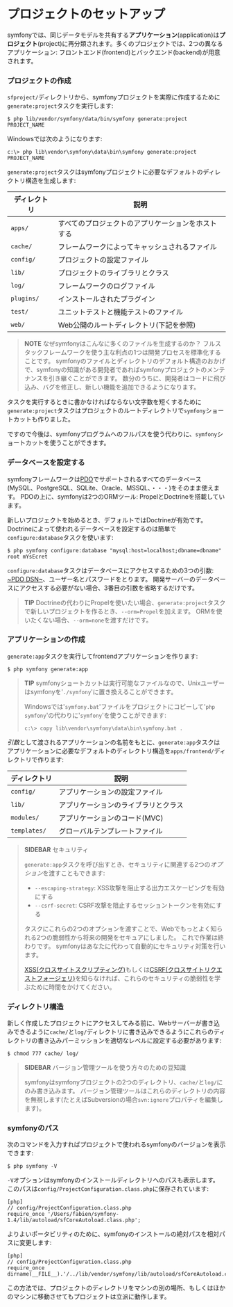プロジェクトのセットアップ
=========================

symfonyでは、同じデータモデルを共有する**アプリケーション**(application)は**プロジェクト**(project)に再分類されます。多くのプロジェクトでは、2つの異なるアプリケーション: フロントエンド(frontend)とバックエンド(backend)が用意されます。

### プロジェクトの作成

`sfproject/`ディレクトリから、symfonyプロジェクトを実際に作成するために`generate:project`タスクを実行します:

    $ php lib/vendor/symfony/data/bin/symfony generate:project PROJECT_NAME

Windowsでは次のようになります:

    c:\> php lib\vendor\symfony\data\bin\symfony generate:project PROJECT_NAME

`generate:project`タスクはsymfonyプロジェクトに必要なデフォルトのディレクトリ構造を生成します:

 | ディレクトリ | 説明
 | ----------- | ---------------------------------------------------
 | `apps/`     | すべてのプロジェクトのアプリケーションをホストする
 | `cache/`    | フレームワークによってキャッシュされるファイル
 | `config/`   | プロジェクトの設定ファイル
 | `lib/`      | プロジェクトのライブラリとクラス
 | `log/`      | フレームワークのログファイル
 | `plugins/`  | インストールされたプラグイン
 | `test/`     | ユニットテストと機能テストのファイル
 | `web/`      | Web公開のルートディレクトリ(下記を参照)

>**NOTE**
>なぜsymfonyはこんなに多くのファイルを生成するのか？
>フルスタックフレームワークを使う主な利点の1つは開発プロセスを標準化することです。
>symfonyのファイルとディレクトリのデフォルト構造のおかげで、symfonyの知識がある開発者であればsymfonyプロジェクトのメンテナンスを引き継ぐことができます。
>数分のうちに、開発者はコードに飛び込み、バグを修正し、新しい機能を追加できるようになります。

タスクを実行するときに書かなければならない文字数を短くするために`generate:project`タスクはプロジェクトのルートディレクトリで`symfony`ショートカットも作りました。

ですので今後は、symfonyプログラムへのフルパスを使う代わりに、`symfony`ショートカットを使うことができます。

### データベースを設定する

symfonyフレームワークは[PDO](http://www.php.net/PDO)でサポートされるすべてのデータベース(MySQL、PostgreSQL、SQLite、Oracle、MSSQL、・・・)をそのまま使えます。
PDOの上に、symfonyは2つのORMツール: PropelとDoctrineを搭載しています。

新しいプロジェクトを始めるとき、デフォルトではDoctrineが有効です。
Doctrineによって使われるデータベースを設定するのは簡単で`configure:database`タスクを使います:

    $ php symfony configure:database "mysql:host=localhost;dbname=dbname" root mYsEcret

`configure:database`タスクはデータベースにアクセスするための3つの引数: [~PDO DSN~](http://www.php.net/manual/pdo.drivers.php)、ユーザー名とパスワードをとります。
開発サーバーのデータベースにアクセスする必要がない場合、3番目の引数を省略するだけです。

>**TIP**
>Doctrineの代わりにPropelを使いたい場合、`generate:project`タスクで新しいプロジェクトを作るとき、`--orm=Propel`を加えます。
>ORMを使いたくない場合、`--orm=none`を渡すだけです。

### アプリケーションの作成

`generate:app`タスクを実行してfrontendアプリケーションを作ります:

    $ php symfony generate:app

>**TIP**
>symfonyショートカットは実行可能なファイルなので、Unixユーザーはsymfonyを'`./symfony`'に置き換えることができます。
>
>Windowsでは'`symfony.bat`'ファイルをプロジェクトにコピーして'`php symfony`'の代わりに'`symfony`'を使うことができます:
>
>     c:\> copy lib\vendor\symfony\data\bin\symfony.bat .

*引数*として渡されるアプリケーションの名前をもとに、`generate:app`タスクはアプリケーションに必要なデフォルトのディレクトリ構造を`apps/frontend/`ディレクトリで作ります:

 | ディレクトリ | 説明
 | ------------ | -------------------------------------
 | `config/`    | アプリケーションの設定ファイル
 | `lib/`       | アプリケーションのライブラリとクラス
 | `modules/`   | アプリケーションのコード(MVC)
 | `templates/` | グローバルテンプレートファイル

>**SIDEBAR**
>セキュリティ
>
>`generate:app`タスクを呼び出すとき、セキュリティに関連する2つの*オプション*を渡すこともできます:
>
>  * `--escaping-strategy`: XSS攻撃を阻止する出力エスケーピングを有効にする
>  * `--csrf-secret`: CSRF攻撃を阻止するセッショントークンを有効にする
>
>タスクにこれらの2つのオプションを渡すことで、Webでもっとよく知られる2つの脆弱性から将来の開発をセキュアにしました。
>これで作業は終わりです。
>symfonyはあなたに代わって自動的にセキュリティ対策を行います。
>
>[XSS(クロスサイトスクリプティング)](http://ja.wikipedia.org/wiki/クロスサイトスクリプティング)もしくは[CSRF(クロスサイトリクエストフォージェリ)](http://ja.wikipedia.org/wiki/クロスサイトリクエストフォージェリ)を知らなければ、これらのセキュリティの脆弱性を学ぶために時間をかけてください。

### ディレクトリ構造

新しく作成したプロジェクトにアクセスしてみる前に、Webサーバーが書き込みできるように`cache/`と`log/`ディレクトリに書き込みできるようにこれらのディレクトリの書き込みパーミッションを適切なレベルに設定する必要があります:

    $ chmod 777 cache/ log/

>**SIDEBAR**
>バージョン管理ツールを使う方々のための豆知識
>
>symfonyはsymfonyプロジェクトの2つのディレクトリ、`cache/`と`log/`にのみ書き込みます。
>バージョン管理ツールはこれらのディレクトリの内容を無視します(たとえばSubversionの場合`svn:ignore`プロパティを編集します)。

### symfonyのパス

次のコマンドを入力すればプロジェクトで使われるsymfonyのバージョンを表示できます:

    $ php symfony -V

`-V`オプションはsymfonyのインストールディレクトリへのパスも表示します。
このパスは`config/ProjectConfiguration.class.php`に保存されています:

    [php]
    // config/ProjectConfiguration.class.php
    require_once '/Users/fabien/symfony-1.4/lib/autoload/sfCoreAutoload.class.php';

よりよいポータビリティのために、symfonyのインストールの絶対パスを相対パスに変更します:

    [php]
    // config/ProjectConfiguration.class.php
    require_once dirname(__FILE__).'/../lib/vendor/symfony/lib/autoload/sfCoreAutoload.class.php';

この方法では、プロジェクトのディレクトリをマシンの別の場所、もしくはほかのマシンに移動させてもプロジェクトは立派に動作します。
